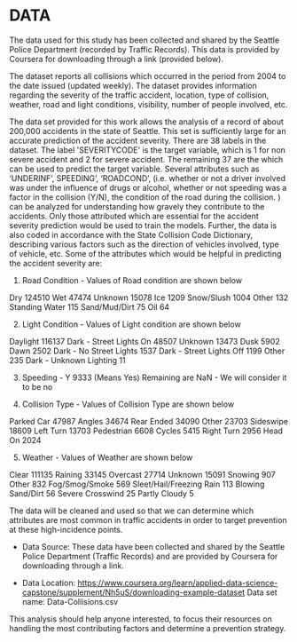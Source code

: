 # DATA

The data used for this study has been collected and shared by the Seattle Police Department (recorded by Traffic Records). This data is provided by Coursera for downloading through a link (provided below).

The dataset reports all collisions which occurred in the period from 2004 to the date issued (updated weekly).  The dataset provides information regarding the severity of the traffic accident, location, type of collision, weather, road and light conditions, visibility, number of people involved, etc.

The data set provided for this work allows the analysis of a record of about 200,000 accidents in the state of Seattle. This set is sufficiently large for an accurate prediction of the accident severity.  There are 38 labels in the dataset. The label 'SEVERITYCODE' is the target variable, which is 1 for non severe accident and 2 for severe accident. The remaining 37  are the which can be used to predict the target variable. Several attributes such as ‘UNDERINF’, SPEEDING’, ‘ROADCOND’, (i.e. whether or not a driver involved was under the influence of drugs or alcohol, whether or not speeding was a factor in the collision (Y/N), the condition of the road during the collision. ) can be analyzed for understanding how gravely they contribute to the accidents.  Only those attributed which are essential for the accident severity prediction would be used to train the models. Further, the data is also coded in accordance with the State Collision Code Dictionary, describing various factors such as the direction of vehicles involved, type of vehicle, etc.  Some of the attributes which would be helpful in predicting the accident severity are:

1) Road Condition - Values of Road condition are shown below

Dry               124510
Wet                47474
Unknown            15078
Ice                 1209
Snow/Slush          1004
Other                132
Standing Water       115
Sand/Mud/Dirt         75
Oil                   64

2) Light Condition - Values of Light condition are shown below

Daylight                    116137
Dark - Street Lights On      48507
Unknown                      13473
Dusk                          5902
Dawn                          2502
Dark - No Street Lights       1537
Dark - Street Lights Off      1199
Other                          235
Dark - Unknown Lighting         11

3) Speeding -
Y     9333 (Means Yes)
Remaining are NaN - We will consider it to be no

4) Collision Type - Values of Collision Type are shown below

Parked Car    47987
Angles        34674
Rear Ended    34090
Other         23703
Sideswipe     18609
Left Turn     13703
Pedestrian     6608
Cycles         5415
Right Turn     2956
Head On        2024

5) Weather - Values of Weather are shown below

Clear                       111135
Raining                      33145
Overcast                     27714
Unknown                      15091
Snowing                        907
Other                          832
Fog/Smog/Smoke                 569
Sleet/Hail/Freezing Rain       113
Blowing Sand/Dirt               56
Severe Crosswind                25
Partly Cloudy                    5

The data will be cleaned and used so that we can determine which attributes are most common in traffic accidents in order to target prevention at these high-incidence points.

* Data Source: These data have been collected and shared by the Seattle Police Department (Traffic Records) and are provided by Coursera for downloading through a link.

* Data Location: https://www.coursera.org/learn/applied-data-science-capstone/supplement/Nh5uS/downloading-example-dataset
Data set name: Data-Collisions.csv

This analysis should help anyone interested, to focus their resources on handling the most contributing factors and determine 
a prevention strategy.



